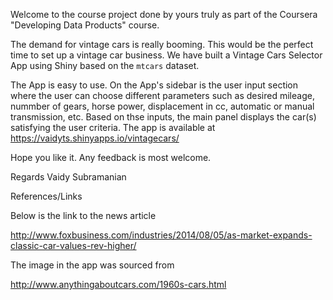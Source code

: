 Welcome to the course project done by yours truly as part of the Coursera "Developing Data Products" course. 

The demand for vintage cars is really booming. This would be the perfect time to set up a vintage car business. We have built a Vintage Cars Selector App using Shiny based on the ```mtcars``` dataset.

The App is easy to use. On the App's sidebar is the user input section where the user can choose different parameters such as desired mileage, nummber of gears, horse power, displacement in cc, automatic or manual transmission, etc. Based on thse inputs, the main panel displays the car(s) satisfying the user criteria. The app is available at https://vaidyts.shinyapps.io/vintagecars/

Hope you like it. Any feedback is most welcome.

Regards
Vaidy Subramanian

References/Links

Below is the link to the news article

http://www.foxbusiness.com/industries/2014/08/05/as-market-expands-classic-car-values-rev-higher/

The image in the app was sourced from 

http://www.anythingaboutcars.com/1960s-cars.html

